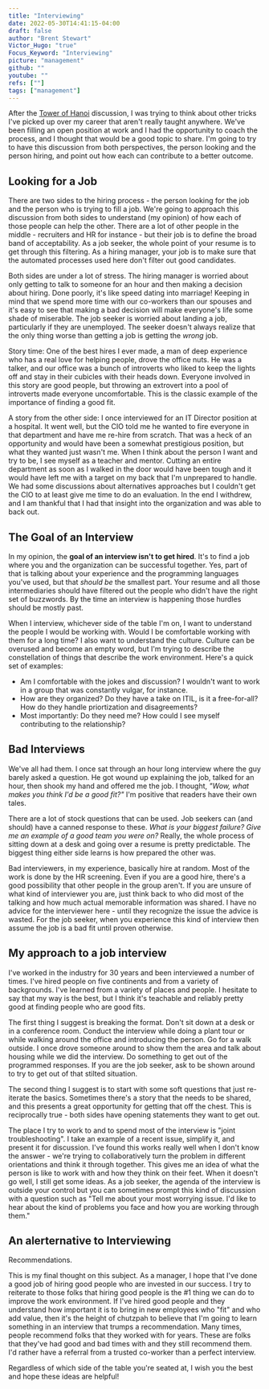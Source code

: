 ```yaml
---
title: "Interviewing"
date: 2022-05-30T14:41:15-04:00
draft: false
author: "Brent Stewart"
Victor_Hugo: "true"
Focus_Keyword: "Interviewing"
picture: "management"
github: ""
youtube: ""
refs: [""]
tags: ["management"]
---
```

After the [Tower of Hanoi](/posts/220506_tower_of_hanoi/) discussion, I was trying to think about other tricks I've picked up over my career that aren't really taught anywhere.  We've been filling an open position at work and I had the opportunity to coach the process, and I thought that would be a good topic to share.  I'm going to try to have this discussion from both perspectives, the person looking and the person hiring, and point out how each can contribute to a better outcome.  

## Looking for a Job
There are two sides to the hiring process - the person looking for the job and the person who is trying to fill a job.  We're going to approach this discussion from both sides to understand (my opinion) of how each of those people can help the other. There are a lot of other people in the middle - recruiters and HR for instance - but their job is to define the broad band of acceptability.  As a job seeker, the whole point of your resume is to get through this filtering.  As a hiring manager, your job is to make sure that the automated processes used here don't filter out good candidates.

Both sides are under a lot of stress.  The hiring manager is worried about only getting to talk to someone for an hour and then making a decision about hiring.  Done poorly, it's like speed dating into marriage!  Keeping in mind that we spend more time with our co-workers than our spouses and it's easy to see that making a bad decision will make everyone's life some shade of miserable.  The job seeker is worried about landing a job, particularly if they are unemployed.  The seeker doesn't always realize that the only thing worse than getting a job is getting the _wrong_ job.

Story time: One of the best hires I ever made, a man of deep experience who has a real love for helping people, drove the office nuts.  He was a talker, and our office was a bunch of introverts who liked to keep the lights off and stay in their cubicles with their heads down.  Everyone involved in this story are good people, but throwing an extrovert into a pool of introverts made everyone uncomfortable.  This is the classic example of the importance of finding a good fit.

A story from the other side: I once interviewed for an IT Director position at a hospital.  It went well, but the CIO told me he wanted to fire everyone in that department and have me re-hire from scratch.  That was a heck of an opportunity and would have been a somewhat prestigious position, but what they wanted just wasn't me.  When I think about the person I want and try to be, I see myself as a teacher and mentor.  Cutting an entire department as soon as I walked in the door would have been tough and it would have left me with a target on my back that I'm unprepared to handle.  We had some discussions about alternatives approaches but I couldn't get the CIO to at least give me time to do an evaluation.  In the end I withdrew, and I am thankful that I had that insight into the organization and was able to back out.

## The Goal of an Interview
In my opinion, the __goal of an interview isn't to get hired__.  It's to find a job where you and the organization can be successful together.  Yes, part of that is talking about your experience and the programming languages you've used, but that _should be_ the smallest part.  Your resume and all those intermediaries should have filtered out the people who didn't have the right set of buzzwords.  By the time an interview is happening those hurdles should be mostly past.

When I interview, whichever side of the table I'm on, I want to understand the people I would be working with.  Would I be comfortable working with them for a long time?  I also want to understand the culture.  Culture can be overused and become an empty word, but I'm trying to describe the constellation of things that describe the work environment.  Here's a quick set of examples:
* Am I comfortable with the jokes and discussion?  I wouldn't want to work in a group that was constantly vulgar, for instance.
* How are they organized?  Do they have a take on ITIL, is it a free-for-all?  How do they handle priortization and disagreements?
* Most importantly: Do they need me?  How could I see myself contributing to the relationship?

## Bad Interviews
We've all had them.  I once sat through an hour long interview where the guy barely asked a question.  He got wound up explaining the job, talked for an hour, then shook my hand and offered me the job.  I thought, _"Wow, what makes you think I'd be a good fit?"_  I'm positive that readers have their own tales.

There are a lot of stock questions that can be used.  Job seekers can (and should) have a canned response to these.  _What is your biggest failure?  Give me an example of a good team you were on?_  Really, the whole process of sitting down at a desk and going over a resume is pretty predictable.  The biggest thing either side learns is how prepared the other was.

Bad interviewers, in my experience, basically hire at random.  Most of the work is done by the HR screening.  Even if you are a good hire, there's a good possibility that other people in the group aren't.  If you are unsure of what kind of interviewer you are, just think back to who did most of the talking and how much actual memorable information was shared.  I have no advice for the interviewer here - until they recognize the issue the advice is wasted.  For the job seeker, when you experience this kind of interview then assume the job is a bad fit until proven otherwise.

## My approach to a job interview
I've worked in the industry for 30 years and been interviewed a number of times.  I've hired people on five continents and from a variety of backgrounds.  I've learned from a variety of places and people.  I hesitate to say that my way is the best, but I think it's teachable and reliably pretty good at finding people who are good fits.

The first thing I suggest is breaking the format.  Don't sit down at a desk or in a conference room.  Conduct the interview while doing a plant tour or while walking around the office and introducing the person.  Go for a walk outside.  I once drove someone around to show them the area and talk about housing while we did the interview.  Do something to get out of the programmed responses.  If you are the job seeker, ask to be shown around to try to get out of that stilted situation.

The second thing I suggest is to start with some soft questions that just re-iterate the basics.  Sometimes there's a story that the needs to be shared, and this presents a great opportunity for getting that off the chest.  This is reciprocally true - both sides have opening statements they want to get out.

The place I try to work to and to spend most of the interview is "joint troubleshooting".  I take an example of a recent issue, simplify it, and present it for discussion.  I've found this works really well when I don't know the answer - we're trying to collaboratively turn the problem in different orientations and think it through together.  This gives me an idea of what the person is like to work with and how they think on their feet.  When it doesn't go well, I still get some ideas.  As a job seeker, the agenda of the interview is outside your control but you can sometimes prompt this kind of discussion with a question such as "Tell me about your most worrying issue.  I'd like to hear about the kind of problems you face and how you are working through them."

## An alerternative to Interviewing
Recommendations.

This is my final thought on this subject.  As a manager, I hope that I've done a good job of hiring good people who are invested in our success.  I try to reiterate to those folks that hiring good people is the #1 thing we can do to improve the work environment.  If I've hired good people and they understand how important it is to bring in new employees who "fit" and who add value, then it's the height of chutzpah to believe that I'm going to learn something in an interview that trumps a recommendation.  Many times, people recommend folks that they worked with for years.  These are folks that they've had good and bad times with and they still recommend them.  I'd rather have a referral from a trusted co-worker than a perfect interview.

Regardless of which side of the table you're seated at, I wish you the best and hope these ideas are helpful!